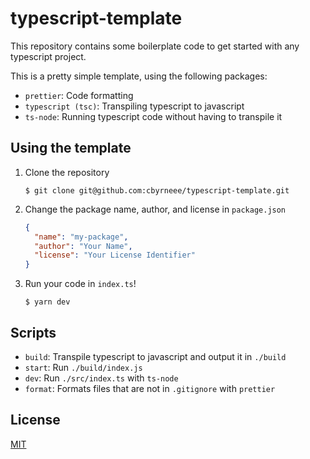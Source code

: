 # typescript-template

This repository contains some boilerplate code to get started with any typescript project.

This is a pretty simple template, using the following packages:

- `prettier`: Code formatting
- `typescript (tsc)`: Transpiling typescript to javascript
- `ts-node`: Running typescript code without having to transpile it

## Using the template

1. Clone the repository
   ```shell
   $ git clone git@github.com:cbyrneee/typescript-template.git
   ```
2. Change the package name, author, and license in `package.json`
   ```json
   {
     "name": "my-package",
     "author": "Your Name",
     "license": "Your License Identifier"
   }
   ```
3. Run your code in `index.ts`!
   ```shell
   $ yarn dev
   ```

## Scripts

- `build`: Transpile typescript to javascript and output it in `./build`
- `start`: Run `./build/index.js`
- `dev`: Run `./src/index.ts` with `ts-node`
- `format`: Formats files that are not in `.gitignore` with `prettier`

## License

[MIT](https://choosealicense.com/licenses/mit/)

